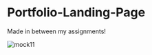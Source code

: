 # Portfolio-Landing-Page

Made in between my assignments!


![mock11](https://user-images.githubusercontent.com/107311665/203461452-d22a0d1d-22b5-47e9-a33a-e0b6340a5d52.png)


